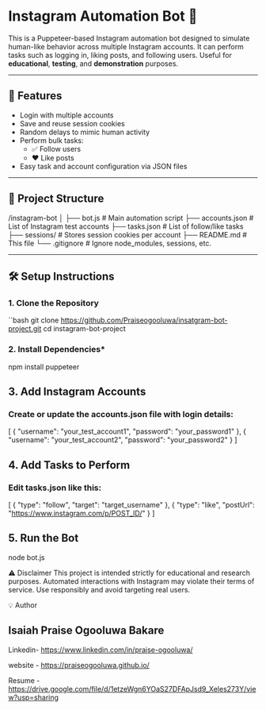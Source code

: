 # Instagram Automation Bot 🤖

This is a Puppeteer-based Instagram automation bot designed to simulate human-like behavior across multiple Instagram accounts. It can perform tasks such as logging in, liking posts, and following users. Useful for **educational**, **testing**, and **demonstration** purposes.

---

## 📌 Features

- Login with multiple accounts
- Save and reuse session cookies
- Random delays to mimic human activity
- Perform bulk tasks:
  - ✅ Follow users
  - ❤️ Like posts
- Easy task and account configuration via JSON files

---

## 📁 Project Structure


/instagram-bot
│
├── bot.js # Main automation script
├── accounts.json # List of Instagram test accounts
├── tasks.json # List of follow/like tasks
├── sessions/ # Stores session cookies per account
├── README.md # This file
└── .gitignore # Ignore node_modules, sessions, etc.


---

## 🛠️ Setup Instructions

### 1. Clone the Repository
``bash
git clone https://github.com/Praiseogooluwa/insatgram-bot-project.git
cd instagram-bot-project

### 2. Install Dependencies*
npm install puppeteer


## 3. Add Instagram Accounts
### Create or update the accounts.json file with login details:
[
  { "username": "your_test_account1", "password": "your_password1" },
  { "username": "your_test_account2", "password": "your_password2" }
]


## 4. Add Tasks to Perform
### Edit tasks.json like this:
[
  { "type": "follow", "target": "target_username" },
  { "type": "like", "postUrl": "https://www.instagram.com/p/POST_ID/" }
]

## 5. Run the Bot
node bot.js


⚠️ Disclaimer
This project is intended strictly for educational and research purposes. Automated interactions with Instagram may violate their terms of service. Use responsibly and avoid targeting real users.

💡 Author
## Isaiah Praise Ogooluwa Bakare 
Linkedin- https://www.linkedin.com/in/praise-ogooluwa/

website - https://praiseogooluwa.github.io/

Resume  - https://drive.google.com/file/d/1etzeWgn6YOaS27DFApJsd9_Xeles273Y/view?usp=sharing
